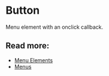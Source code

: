 # Button

Menu element with an onclick callback.

## Read more:
- [Menu Elements](elements.md)
- [Menus](../menus.md)
